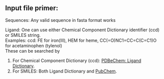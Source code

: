 ## Input file primer:

Sequences: Any valid sequence in fasta format works

Ligand: One can use either Chemical Component Dictionary identifier (ccd) or SMILES string.<br/>
Examples: ccd: FE for iron(III), HEM for heme, CC(=O)NC1=CC=C(C=C1)O for acetaminophen (tylenol)<br/>
These can be searched by
  1. For Chemical Component Dictionary (ccd): [PDBeChem: Ligand Dictionary](https://www.ebi.ac.uk/pdbe-srv/pdbechem/).
  2. For SMILES: Both Ligand Dictionary and [PubChem](https://pubchem.ncbi.nlm.nih.gov/).
